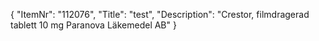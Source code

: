 {
  "ItemNr": "112076",
  "Title": "test",
  "Description": "Crestor, filmdragerad tablett 10 mg Paranova Läkemedel AB"
}